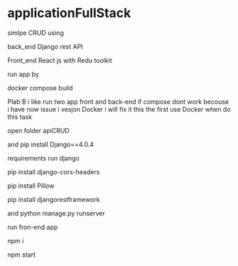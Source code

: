 # applicationFullStack



simlpe CRUD using 


back_end Django rest API


Front_end React js with Redu toolkit


 run app by 
 
 
docker compose build 


Plab B 
i like run two app front and back-end if compose dont work  becouse i have now issue i vesjon Docker i will fix it this the first use Docker when do this task 


open folder apiCRUD 


and 
pip install Django==4.0.4

requirements run django

pip install django-cors-headers


pip install Pillow


pip install djangorestframework

and python manage.py runserver


run fron-end app 

npm i 

npm start 




